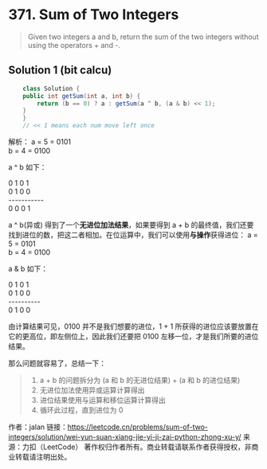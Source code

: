 # 371. Sum of Two Integers

> Given two integers a and b, return the sum of the two integers without using the operators + and -.

## Solution 1 (bit calcu)
```java
    class Solution {
    public int getSum(int a, int b) {
        return (b == 0) ? a : getSum(a ^ b, (a & b) << 1);
    }
    }
    // << 1 means each num move left once
```


解析：
a = 5 = 0101  
b = 4 = 0100  

a ^ b 如下：

0 1 0 1  
0 1 0 0  
\-----------  
0 0 0 1

a ^ b(异或) 得到了一个**无进位加法结果**，如果要得到 a + b 的最终值，我们还要找到进位的数，把这二者相加。在位运算中，我们可以使用**与操作**获得进位：
a = 5 = 0101  
b = 4 = 0100  

a & b 如下：

0 1 0 1  
0 1 0 0  
\----------  
0 1 0 0

由计算结果可见，0100 并不是我们想要的进位，1 + 1 所获得的进位应该要放置在它的更高位，即左侧位上，因此我们还要把 0100 左移一位，才是我们所要的进位结果。

那么问题就容易了，总结一下：

>1. a + b 的问题拆分为 (a 和 b 的无进位结果) + (a 和 b 的进位结果)
>2. 无进位加法使用异或运算计算得出
>3. 进位结果使用与运算和移位运算计算得出
>4. 循环此过程，直到进位为 0

作者：jalan
链接：https://leetcode.cn/problems/sum-of-two-integers/solution/wei-yun-suan-xiang-jie-yi-ji-zai-python-zhong-xu-y/
来源：力扣（LeetCode）
著作权归作者所有。商业转载请联系作者获得授权，非商业转载请注明出处。